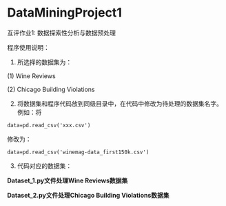 # DataMiningProject1

互评作业1: 数据探索性分析与数据预处理  

程序使用说明：  

1. 所选择的数据集为：

(1) Wine Reviews

(2) Chicago Building Violations

2. 将数据集和程序代码放到同级目录中，在代码中修改为待处理的数据集名字。例如：将  
```
data=pd.read_csv('xxx.csv')
```
修改为：  
```
data=pd.read_csv('winemag-data_first150k.csv')
```  
3. 代码对应的数据集：  

**Dataset_1.py文件处理Wine Reviews数据集**    

**Dataset_2.py文件处理Chicago Building Violations数据集**    

